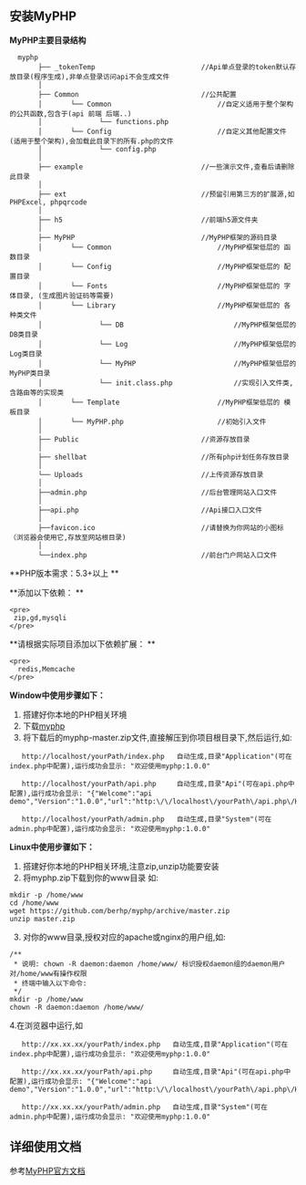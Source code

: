 ## 安装MyPHP

**MyPHP主要目录结构**

      myphp
           ├── _tokenTemp                          //Api单点登录的token默认存放目录(程序生成),非单点登录访问api不会生成文件
           │
           ├── Common                              //公共配置
           │       └── Common                          //自定义适用于整个架构的公共函数,包含于(api 前端 后端..)
           │              └── functions.php                  
           │       └── Config                          //自定义其他配置文件(适用于整个架构),会加载此目录下的所有.php的文件
           │              └── config.php
           │
           ├── example                             //一些演示文件,查看后请删除此目录
           │
           ├── ext                                 //预留引用第三方的扩展源,如 PHPExcel, phpqrcode
           │
           ├── h5                                  //前端h5源文件夹
           │
           ├── MyPHP                               //MyPHP框架的源码目录
           │       └── Common                          //MyPHP框架低层的 函数目录 
           │       └── Config                          //MyPHP框架低层的 配置目录
           │       └── Fonts                           //MyPHP框架低层的 字体目录, (生成图片验证码等需要)
           │       └── Library                         //MyPHP框架低层的 各种类文件
           │              └── DB                           //MyPHP框架低层的 DB类目录
           │              └── Log                          //MyPHP框架低层的 Log类目录
           │              └── MyPHP                        //MyPHP框架低层的 MyPHP类目录
           │              └── init.class.php               //实现引入文件类,含路由等的实现类
           │       └── Template                        //MyPHP框架低层的 模板目录
           │       └── MyPHP.php                       //初始引入文件
           │
           ├── Public                              //资源存放目录
           │
           ├── shellbat                            //所有php计划任务存放目录
           │
           └── Uploads                             //上传资源存放目录
           │
           ├──admin.php                            //后台管理网站入口文件
           │
           ├──api.php                              //Api接口入口文件
           │
           ├──favicon.ico                          //请替换为你网站的小图标（浏览器会使用它,存放至网站根目录)
           │
           └──index.php                            //前台门户网站入口文件


**PHP版本需求：5.3+以上 **

**添加以下依赖： **
```
<pre>
 zip,gd,mysqli
</pre>
```

**请根据实际项目添加以下依赖扩展： **
```
<pre>
  redis,Memcache
</pre>
```

**Window中使用步骤如下：**
1. 搭建好你本地的PHP相关环境
2. 下载[myphp](https://github.com/berhp/myphp/archive/master.zip)
3. 将下载后的myphp-master.zip文件,直接解压到你项目根目录下,然后运行,如:
```
   http://localhost/yourPath/index.php   自动生成,目录"Application"(可在index.php中配置),运行成功会显示: "欢迎使用myphp:1.0.0"
   
   http://localhost/yourPath/api.php     自动生成,目录"Api"(可在api.php中配置),运行成功会显示: "{"Welcome":"api demo","Version":"1.0.0","url":"http:\/\/localhost\/yourPath\/api.php\/Home\/v1\/Home\/Index\/index"}"
   
   http://localhost/yourPath/admin.php   自动生成,目录"System"(可在admin.php中配置),运行成功会显示: "欢迎使用myphp:1.0.0"
```
   
**Linux中使用步骤如下：**
1. 搭建好你本地的PHP相关环境,注意zip,unzip功能要安装
2. 将myphp.zip下载到你的www目录
如:
```
mkdir -p /home/www
cd /home/www
wget https://github.com/berhp/myphp/archive/master.zip
unzip master.zip
```

3. 对你的www目录,授权对应的apache或nginx的用户组,如:
```
/**
 * 说明: chown -R daemon:daemon /home/www/ 标识授权daemon组的daemon用户 对/home/www有操作权限
 * 终端中输入以下命令:
 */
mkdir -p /home/www
chown -R daemon:daemon /home/www/
```

4.在浏览器中运行,如
```
   http://xx.xx.xx/yourPath/index.php   自动生成,目录"Application"(可在index.php中配置),运行成功会显示: "欢迎使用myphp:1.0.0"
   
   http://xx.xx.xx/yourPath/api.php     自动生成,目录"Api"(可在api.php中配置),运行成功会显示: "{"Welcome":"api demo","Version":"1.0.0","url":"http:\/\/localhost\/yourPath\/api.php\/Home\/v1\/Home\/Index\/index"}"
   
   http://xx.xx.xx/yourPath/admin.php   自动生成,目录"System"(可在admin.php中配置),运行成功会显示: "欢迎使用myphp:1.0.0"
```


## 详细使用文档

参考[MyPHP官方文档](http://doc.berhp.cn/myphp)

